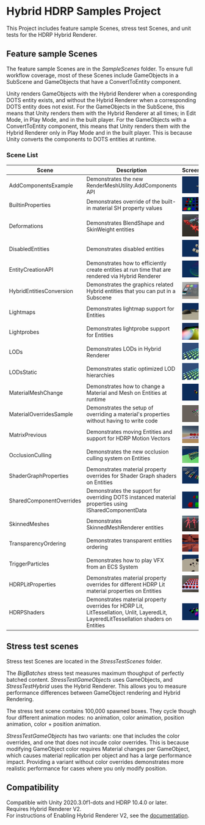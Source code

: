 # Hybrid HDRP Samples Project
This Project includes feature sample Scenes, stress test Scenes, and unit tests for the HDRP Hybrid Renderer.

## Feature sample Scenes
The feature sample Scenes are in the _SampleScenes_ folder. To ensure full workflow coverage, most of these Scenes include GameObjects in a SubScene and GameObjects that have a ConvertToEntity component. 

Unity renders GameObjects with the Hybrid Renderer when a coresponding DOTS entity exists, and without the Hybrid Renderer when a corresponding DOTS entity does not exist. For the GameObjects in the SubScene, this means that Unity renders them with the Hybrid Renderer at all times; in Edit Mode, in Play Mode, and in the built player. For the GameObjects with a ConvertToEntity component, this means that Unity renders them with the Hybrid Renderer only in Play Mode and in the built player. This is because Unity converts the components to DOTS entities at runtime.

### Scene List

| Scene | Description | Screenshot |
| --- | --- | - |
| AddComponentsExample | Demonstrates the new RenderMeshUtility.AddComponents API | ![](READMEimages/AddComponentsExample.PNG) |
| BuiltinProperties | Demonstrates override of the built-in material SH property values | ![](READMEimages/BuiltinProperties.PNG) |
| Deformations | Demonstrates BlendShape and SkinWeight entities | ![](READMEimages/Deformations.PNG) |
| DisabledEntities |  Demonstrates disabled entities | ![](READMEimages/DisabledEntities.PNG) |
| EntityCreationAPI | Demonstrates how to efficiently create entities at run time that are rendered via Hybrid Renderer  | ![](READMEimages/EntityCreationAPI.PNG) |
| HybridEntitiesConversion | Demonstrates the graphics related Hybrid entities that you can put in a Subscene | ![](READMEimages/HybridEntitiesConversion.PNG) |
| Lightmaps | Demonstrates lightmap support for Entities | ![](READMEimages/Lightmaps.PNG) |
| Lightprobes | Demonstrates lightprobe support for Entities | ![](READMEimages/Lightprobes.PNG) |
| LODs | Demonstrates LODs in Hybrid Renderer | ![](READMEimages/LODs.PNG) |
| LODsStatic | Demonstrates static optimized LOD hierarchies | ![](READMEimages/LODs.PNG) |
| MaterialMeshChange | Demonstrates how to change a Material and Mesh on Entities at runtime | ![](READMEimages/MaterialMeshChange.PNG) |
| MaterialOverridesSample | Demonstrates the setup of overriding a material's properties without having to write code | ![](READMEimages/MaterialOverridesSample.PNG) |
| MatrixPrevious | Demonstrates moving Entities and support for HDRP Motion Vectors | ![](READMEimages/MatrixPrevious.PNG) |
| OcclusionCulling | Demonstrates the new occlusion culling system on Entities | ![](READMEimages/OcclusionCulling.PNG) |
| ShaderGraphProperties | Demonstrates material property overrides for Shader Graph shaders on Entities | ![](READMEimages/ShaderGraphProperties.PNG) |
| SharedComponentOverrides | Demonstrates the support for overriding DOTS instanced material properties using ISharedComponentData | ![](READMEimages/SharedComponentOverrides.PNG) |
| SkinnedMeshes | Demonstrates SkinnedMeshRenderer entities | ![](READMEimages/SkinnedMeshes.PNG) |
| TransparencyOrdering | Demonstrates transparent entities ordering | ![](READMEimages/TransparencyOrdering.PNG) |
| TriggerParticles | Demonstrates how to play VFX from an ECS System | ![](READMEimages/TriggerParticles.PNG) |
| HDRPLitProperties | Demonstrates material property overrides for different HDRP Lit material properties on Entities | ![](READMEimages/HDRPLitProperties.PNG) |
| HDRPShaders | Demonstrates material property overrides for HDRP Lit, LitTessellation, Unlit, LayeredLit, LayeredLitTessellation shaders on Entities | ![](READMEimages/HDRPShaders.PNG) |

## Stress test scenes
Stress test Scenes are located in the _StressTestScenes_ folder.

The _BigBatches_ stress test measures maximum thoughput of perfectly batched content. _StressTestGameObjects_ uses GameObjects, and _StressTestHybrid_ uses the Hybrid Renderer. This allows you to measure performance differences between GameObject rendering and Hybrid Rendering. 

The stress test scene contains 100,000 spawned boxes. They cycle though four different animation modes: no animation, color animation, position animation, color + position animation. 

_StressTestGameObjects_ has two variants: one that includes the color overrides, and one that does not incude color overrides. This is because modifying GameObject color requires Material changes per GameObject, which causes material replication per object and has a large performance impact. Providing a variant without color overrides demonstrates more realistic performance for cases where you only modify position.

## Compatibility
Compatible with Unity 2020.3.0f1-dots and HDRP 10.4.0 or later.\
Requires Hybrid Renderer V2.\
For instructions of Enabling Hybrid Renderer V2, see the [documentation](https://docs.unity3d.com/Packages/com.unity.rendering.hybrid@latest/index.html).
